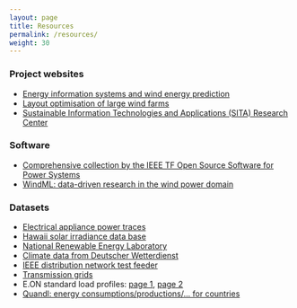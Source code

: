 ```yaml
---
layout: page
title: Resources
permalink: /resources/
weight: 30
---
```




<h3><b>Project websites</h3></b>

- <a href="http://www.ci.uni-oldenburg.de/55385.html">Energy information systems and wind energy prediction</a>
- <a href="http://cs.adelaide.edu.au/%7Eoptlog/research/windfarmlayout.php">Layout optimisation of large wind farms</a>
- <a href="http://www.sita-research.org/">Sustainable Information Technologies and Applications (SITA) Research Center</a>

<h3><b>Software</h3></b>

- <a href="http://ewh.ieee.org/cmte/psace/CAMS_taskforce/software.htm">Comprehensive collection by the IEEE TF Open Source Software for Power Systems</a>
- <a href="http://windml.org/">WindML: data-driven research in the wind power domain</a>

<h3><b>Datasets</h3></b>

- <a href="http://www.tracebase.org/publications">Electrical appliance power traces</a>
- <a href="http://www.nrel.gov/midc/oahu_archive/">Hawaii solar irradiance data base</a>
- <a href="http://www.nrel.gov/gis/data.html">National Renewable Energy Laboratory</a>
- <a href="http://www.dwd.de/bvbw/appmanager/bvbw/dwdwwwDesktop?_nfpb=true&amp;_pageLabel=_dwdwww_klima_umwelt_klimadaten_deutschland&amp;_state=maximized&amp;_windowLabel=T82002&amp;switchLang=en">Climate data from Deutscher Wetterdienst</a>
- <a href="http://ewh.ieee.org/soc/pes/dsacom/testfeeders/index.html">IEEE distribution network test feeder</a>
- <a href="http://www.ee.washington.edu/research/pstca/">Transmission grids</a>
- E.ON standard load profiles: <a href="http://www.eon-mitte.com/de/netz/veroeffentlichungen/strom_/standardlastprofil_verfahren/standardlastprofile_2012">page 1</a>, <a href="http://www.eon-mitte.com/de/netz/veroeffentlichungen/strom_/veroeffentlichungen_nach_17_stromnzv">page 2</a>
- <a href="http://www.quandl.com/collections">Quandl: energy consumptions/productions/... for countries</a>
